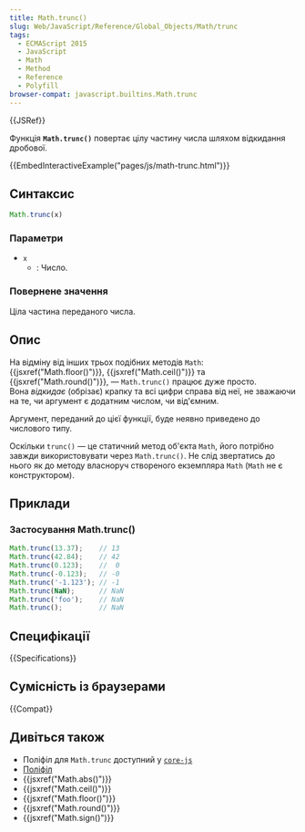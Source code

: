 ```yaml
---
title: Math.trunc()
slug: Web/JavaScript/Reference/Global_Objects/Math/trunc
tags:
  - ECMAScript 2015
  - JavaScript
  - Math
  - Method
  - Reference
  - Polyfill
browser-compat: javascript.builtins.Math.trunc
---
```

{{JSRef}}

Функція **`Math.trunc()`** повертає цілу частину числа шляхом відкидання дробової.

{{EmbedInteractiveExample("pages/js/math-trunc.html")}}

## Синтаксис

```js
Math.trunc(x)
```

### Параметри

- `x`
  - : Число.

### Повернене значення

Ціла частина переданого числа.

## Опис

На відміну від інших трьох подібних методів `Math`: {{jsxref("Math.floor()")}},
{{jsxref("Math.ceil()")}} та {{jsxref("Math.round()")}}, — `Math.trunc()` працює дуже просто. Вона *відкидає* (обрізає) крапку та всі цифри справа від неї, не зважаючи на те, чи аргумент є додатним числом, чи від'ємним.

Аргумент, переданий до цієї функції, буде неявно приведено до числового типу.

Оскільки `trunc()` — це статичний метод об'єкта `Math`, його потрібно завжди використовувати через `Math.trunc()`. Не слід звертатись до нього як до методу власноруч створеного екземпляра `Math` (`Math` не є конструктором).

## Приклади

### Застосування Math.trunc()

```js
Math.trunc(13.37);    // 13
Math.trunc(42.84);    // 42
Math.trunc(0.123);    //  0
Math.trunc(-0.123);   // -0
Math.trunc('-1.123'); // -1
Math.trunc(NaN);      // NaN
Math.trunc('foo');    // NaN
Math.trunc();         // NaN
```

## Специфікації

{{Specifications}}

## Сумісність із браузерами

{{Compat}}

## Дивіться також

- Поліфіл для `Math.trunc` доступний у [`core-js`](https://github.com/zloirock/core-js#ecmascript-math)
- [Поліфіл](https://github.com/behnammodi/polyfill/blob/master/math.polyfill.js)
- {{jsxref("Math.abs()")}}
- {{jsxref("Math.ceil()")}}
- {{jsxref("Math.floor()")}}
- {{jsxref("Math.round()")}}
- {{jsxref("Math.sign()")}}
